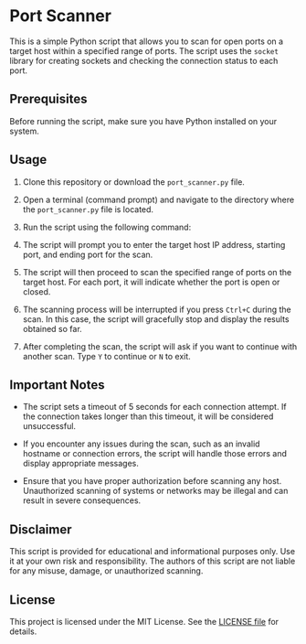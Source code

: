 # Port Scanner

This is a simple Python script that allows you to scan for open ports on a target host within a specified range of ports. The script uses the `socket` library for creating sockets and checking the connection status to each port.

## Prerequisites

Before running the script, make sure you have Python installed on your system.

## Usage

1. Clone this repository or download the `port_scanner.py` file.

2. Open a terminal (command prompt) and navigate to the directory where the `port_scanner.py` file is located.

3. Run the script using the following command:

4. The script will prompt you to enter the target host IP address, starting port, and ending port for the scan.

5. The script will then proceed to scan the specified range of ports on the target host. For each port, it will indicate whether the port is open or closed.

6. The scanning process will be interrupted if you press `Ctrl+C` during the scan. In this case, the script will gracefully stop and display the results obtained so far.

7. After completing the scan, the script will ask if you want to continue with another scan. Type `Y` to continue or `N` to exit.

## Important Notes

- The script sets a timeout of 5 seconds for each connection attempt. If the connection takes longer than this timeout, it will be considered unsuccessful.

- If you encounter any issues during the scan, such as an invalid hostname or connection errors, the script will handle those errors and display appropriate messages.

- Ensure that you have proper authorization before scanning any host. Unauthorized scanning of systems or networks may be illegal and can result in severe consequences.

## Disclaimer

This script is provided for educational and informational purposes only. Use it at your own risk and responsibility. The authors of this script are not liable for any misuse, damage, or unauthorized scanning.

## License

This project is licensed under the MIT License. See the [LICENSE file](https://github.com/AshwinHarishP/Cybersecurity-Projects/blob/main/LICENSE) for details.



